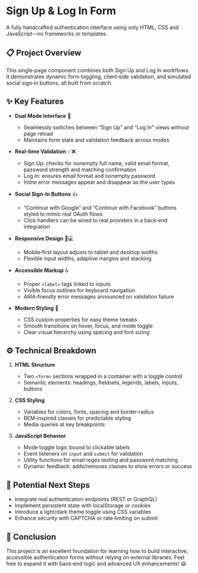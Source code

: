 # Sign Up & Log In Form

A fully handcrafted authentication interface using only HTML, CSS and JavaScript—no frameworks or templates.

## 📋 Project Overview  
This single‐page component combines both Sign Up and Log In workflows. It demonstrates dynamic form toggling, client‐side validation, and simulated social sign‑in buttons, all built from scratch.

## ✨ Key Features  
- **Dual Mode Interface** 🔄  
  - Seamlessly switches between “Sign Up” and “Log In” views without page reload  
  - Maintains form state and validation feedback across modes  

- **Real‑time Validation** ✅❌  
  - Sign Up: checks for nonempty full name, valid email format, password strength and matching confirmation  
  - Log In: ensures email format and nonempty password  
  - Inline error messages appear and disappear as the user types  

- **Social Sign‑In Buttons** 👍  
  - “Continue with Google” and “Continue with Facebook” buttons styled to mimic real OAuth flows  
  - Click handlers can be wired to real providers in a back‑end integration  

- **Responsive Design** 📱💻  
  - Mobile‑first layout adjusts to tablet and desktop widths  
  - Flexible input widths, adaptive margins and stacking  

- **Accessible Markup** ♿  
  - Proper `<label>` tags linked to inputs  
  - Visible focus outlines for keyboard navigation  
  - ARIA‑friendly error messages announced on validation failure  

- **Modern Styling** 🎨  
  - CSS custom properties for easy theme tweaks  
  - Smooth transitions on hover, focus, and mode toggle  
  - Clear visual hierarchy using spacing and font sizing  

## ⚙️ Technical Breakdown  
1. **HTML Structure**  
   - Two `<form>` sections wrapped in a container with a toggle control  
   - Semantic elements: headings, fieldsets, legends, labels, inputs, buttons  

2. **CSS Styling**  
   - Variables for colors, fonts, spacing and border‑radius  
   - BEM‑inspired classes for predictable styling  
   - Media queries at key breakpoints  

3. **JavaScript Behavior**  
   - Mode toggle logic bound to clickable labels  
   - Event listeners on `input` and `submit` for validation  
   - Utility functions for email regex testing and password matching  
   - Dynamic feedback: adds/removes classes to show errors or success  

## 🚀 Potential Next Steps  
- Integrate real authentication endpoints (REST or GraphQL)  
- Implement persistent state with localStorage or cookies  
- Introduce a light/dark theme toggle using CSS variables  
- Enhance security with CAPTCHA or rate‑limiting on submit  

## 📝 Conclusion  
This project is an excellent foundation for learning how to build interactive, accessible authentication forms without relying on external libraries. Feel free to expand it with back‑end logic and advanced UX enhancements! 😃  
